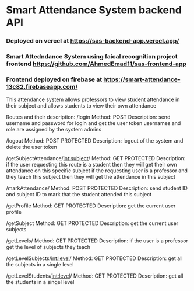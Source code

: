 # Smart Attendance System backend API

### Deployed on vercel at <https://sas-backend-app.vercel.app/>
### Smart Attedndance System using faical recognition project frontend <https://github.com/AhmedEmad11/sas-frontend-app>
### Frontend deployed on firebase at <https://smart-attendance-13c82.firebaseapp.com/>

This attendance system allows professors to view student attendance in their subject and allows students to view their own attendance

Routes and their description:
  /login Method: POST Description: send username and password for login and get the user token
    usernames and role are assigned by the system admins
    
  /logout Method: POST PROTECTED Description: logout of the system and delete the user token

  /getSubjectAttendance/<int:subject>/ Method: GET PROTECTED Description: if the user requesting this route is a student then they will get their own attendance on this specific subject
    if the requesting user is a professor and they teach this subject then they will get the attendance in this subject
  
  /markAttendance/ Method: POST PROTECTED Description: send student ID and subject ID to mark that the student attended this subject

  /getProfile Method: GET PROTECTED Description: get the current user profile

  /getSubject Method: GET PROTECTED Description: get the current user subjects

  /getLevels/  Method: GET PROTECTED Description: if the user is a professor get the level of subjects they teach

  /getLevelSubjects/<int:level>/ Method: GET PROTECTED Description: get all the subjects in a single level

  /getLevelStudents/<int:level>/ Method: GET PROTECTED Description: get all the students in a singel level
